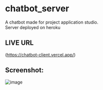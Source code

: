 # chatbot_server
A chatbot made for project application studio.
<br>Server deployed on heroku 
## LIVE URL 
(https://chatbot-client.vercel.app/)

## Screenshot:
![image](https://user-images.githubusercontent.com/62594644/170460222-017b552e-9fbb-4115-9784-05dbd6f7a5e3.png)

